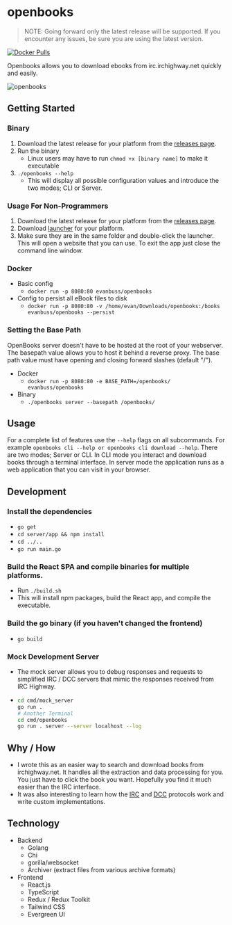 # openbooks

> NOTE: Going forward only the latest release will be supported. If you encounter any issues, be sure you are using the latest version.

[![Docker Pulls](https://img.shields.io/docker/pulls/evanbuss/openbooks.svg)](https://hub.docker.com/r/evanbuss/openbooks/)

Openbooks allows you to download ebooks from irc.irchighway.net quickly and easily.

![openbooks](https://raw.githubusercontent.com/evan-buss/openbooks/master/.github/home_v2.png)

## Getting Started

### Binary

1. Download the latest release for your platform from the [releases page](https://github.com/evan-buss/openbooks/releases).
2. Run the binary
   - Linux users may have to run `chmod +x [binary name]` to make it executable
3. `./openbooks --help`
   - This will display all possible configuration values and introduce the two modes; CLI or Server.

### Usage For Non-Programmers
1. Download the latest release for your platform from the [releases page](https://github.com/evan-buss/openbooks/releases).
2. Download [launcher](https://github.com/Oliver81594/openbooks-launcher/releases) for your platform.
3. Make sure they are in the same folder and double-click the launcher. This will open a website that you can use. To exit the app just close the command line window.

### Docker

- Basic config
  - `docker run -p 8080:80 evanbuss/openbooks`
- Config to persist all eBook files to disk
  - `docker run -p 8080:80 -v /home/evan/Downloads/openbooks:/books evanbuss/openbooks --persist`

### Setting the Base Path

OpenBooks server doesn't have to be hosted at the root of your webserver. The basepath value allows you to host it behind a reverse proxy. The base path value must have opening and closing forward slashes (default "/").

- Docker
  - `docker run -p 8080:80 -e BASE_PATH=/openbooks/ evanbuss/openbooks`
- Binary
  - `./openbooks server --basepath /openbooks/`

## Usage

For a complete list of features use the `--help` flags on all subcommands.
For example `openbooks cli --help or openbooks cli download --help`. There are
two modes; Server or CLI. In CLI mode you interact and download books through
a terminal interface. In server mode the application runs as a web application
that you can visit in your browser.

## Development

### Install the dependencies

- `go get`
- `cd server/app && npm install`
- `cd ../..`
- `go run main.go`

### Build the React SPA and compile binaries for multiple platforms.

- Run `./build.sh`
- This will install npm packages, build the React app, and compile the executable.

### Build the go binary (if you haven't changed the frontend)

- `go build`

### Mock Development Server

- The mock server allows you to debug responses and requests to simplified IRC / DCC
  servers that mimic the responses received from IRC Highway.
- ```bash
  cd cmd/mock_server
  go run .
  # Another Terminal
  cd cmd/openbooks
  go run . server --server localhost --log
  ```

## Why / How

- I wrote this as an easier way to search and download books from irchighway.net. It handles all the extraction and data processing for you. You just have to click the book you want. Hopefully you find it much easier than the IRC interface.
- It was also interesting to learn how the [IRC](https://en.wikipedia.org/wiki/Internet_Relay_Chat) and [DCC](https://en.wikipedia.org/wiki/Direct_Client-to-Client) protocols work and write custom implementations.

## Technology

- Backend
  - Golang
  - Chi
  - gorilla/websocket
  - Archiver (extract files from various archive formats)
- Frontend
  - React.js
  - TypeScript
  - Redux / Redux Toolkit
  - Tailwind CSS
  - Evergreen UI
